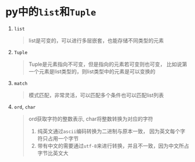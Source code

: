 # py中的`list`和`Tuple`

1. `list`
   > list是可变的，可以进行多层嵌套，也能存储不同类型的元素
2. `Tuple`
   > Tuple是元素指向不可变，但是指向的元素若可变则也可变， 比如说第一个元素是list类型的，则list类型中的元素是可以变换的

3. `match`
   > 模式匹配，非常灵活，可以匹配多个条件也可以匹配list列表
4. `ord`, `char`
   > ord获取字符的整数表示,  char将整数转换为对应的字符
   > 1. 纯英文通过`ascii`编码转换为二进制与原本一致， 因为英文每个字符只占用一个字节 
   > 2. 带有中文的需要通过`utf-8`来进行转换，并且不一致，因为中文所占字节比英文大
